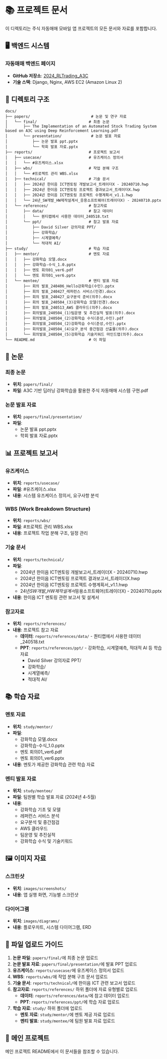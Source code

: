 # 📚 프로젝트 문서

이 디렉토리는 주식 자동매매 모바일 앱 프로젝트의 모든 문서와 자료를 포함합니다.

## 🖥 백엔드 시스템

### 자동매매 백엔드 페이지

- **GitHub 저장소**: [2024_RLTrading_A3C](https://github.com/EazyNick/2024_RLTrading_A3C)
- **기술 스택**: Django, Nginx, AWS EC2 (Amazon Linux 2)

## 📁 디렉토리 구조

```
docs/
├── papers/                           # 논문 및 연구 자료
│   └── final/                       # 최종 논문
│       ├── The Implementation of an Automated Stock Trading System based on A3C using Deep Reinforcement Learning.pdf
│       └── presentation/             # 논문 발표 자료
│           ├── 논문 발표 ppt.pptx
│           └── 학회 발표 자료.pptx
├── reports/                         # 프로젝트 보고서
│   ├── usecase/                     # 유즈케이스 정의서
│   │   └── #유즈케이스.xlsx
│   ├── wbs/                         # 작업 분해 구조
│   │   └── #프로젝트 관리 WBS.xlsx
│   ├── technical/                   # 기술 문서
│   │   ├── 2024년 한이음 ICT멘토링 개발보고서_트레이더X - 20240710.hwp
│   │   ├── 2024년 한이음 ICT멘토링 프로젝트 결과보고서_트레이더X.hwp
│   │   ├── 2024년 한이음 ICT멘토링 프로젝트 수행계획서_v1.1.hwp
│   │   └── 24년_SW개발_HW제작설계서_응용소프트웨어(트레이더X) - 20240710.pptx
│   └── references/                  # 참고자료
│       ├── data/                    # 참고 데이터
│       │   └── 퀀티랩에서 사용한 데이터_240518.txt
│       └── ppt/                     # 참고 발표 자료
│           ├── David Silver 강의자료 PPT/
│           ├── 강화학습/
│           ├── 시계열예측/
│           └── 적대적 AI/
├── study/                           # 학습 자료
│   ├── mentor/                      # 멘토 자료
│   │   ├── 강화학습 모델.docx
│   │   ├── 강화학습-수식_1.0.pptx
│   │   ├── 멘토 회의01_ver6.pdf
│   │   └── 멘토 회의01_ver6.pptx
│   └── mentee/                      # 멘티 발표 자료
│       ├── 회의 발표_240406_Hello강화학습(수민).pptx
│       ├── 회의 발표_240427_레퍼런스 서비스(민경).docx
│       ├── 회의 발표_240427_요구분석 준비(의주).docx
│       ├── 회의 발표_240504_(3)강화학습 모델(민경).docx
│       ├── 회의 발표_240513_AWS 클라우드(의주).docx
│       ├── 회의발표_240504_(1)팀운영 및 추진실적 발표(의주).docx
│       ├── 회의발표_240504_(2)강화학습 수식(준성,수민).pdf
│       ├── 회의발표_240504_(2)강화학습 수식(준성,수민).pptx
│       ├── 회의발표_240504_(4)요구_분석 중간점검 산출물(의주).docx
│       └── 회의발표_240504_(5)강화학습 기술키워드 마인드맵(의주).docx
└── README.md                        # 이 파일
```

## 📄 논문

### 최종 논문

- **위치**: `papers/final/`
- **파일**: A3C 기반 딥러닝 강화학습을 활용한 주식 자동매매 시스템 구현.pdf

### 논문 발표 자료

- **위치**: `papers/final/presentation/`
- **파일**:
  - 논문 발표 ppt.pptx
  - 학회 발표 자료.pptx

## 📊 프로젝트 보고서

### 유즈케이스

- **위치**: `reports/usecase/`
- **파일**: #유즈케이스.xlsx
- **내용**: 시스템 유즈케이스 정의서, 요구사항 분석

### WBS (Work Breakdown Structure)

- **위치**: `reports/wbs/`
- **파일**: #프로젝트 관리 WBS.xlsx
- **내용**: 프로젝트 작업 분해 구조, 일정 관리

### 기술 문서

- **위치**: `reports/technical/`
- **파일**:
  - 2024년 한이음 ICT멘토링 개발보고서\_트레이더X - 20240710.hwp
  - 2024년 한이음 ICT멘토링 프로젝트 결과보고서\_트레이더X.hwp
  - 2024년 한이음 ICT멘토링 프로젝트 수행계획서\_v1.1.hwp
  - 24년*SW개발\_HW제작설계서*응용소프트웨어(트레이더X) - 20240710.pptx
- **내용**: 한이음 ICT 멘토링 관련 보고서 및 설계서

### 참고자료

- **위치**: `reports/references/`
- **내용**: 프로젝트 참고 자료
  - **데이터**: `reports/references/data/` - 퀀티랩에서 사용한 데이터\_240518.txt
  - **PPT**: `reports/references/ppt/` - 강화학습, 시계열예측, 적대적 AI 등 학습 자료
    - David Silver 강의자료 PPT/
    - 강화학습/
    - 시계열예측/
    - 적대적 AI/

## 📚 학습 자료

### 멘토 자료

- **위치**: `study/mentor/`
- **파일**:
  - 강화학습 모델.docx
  - 강화학습-수식\_1.0.pptx
  - 멘토 회의01_ver6.pdf
  - 멘토 회의01_ver6.pptx
- **내용**: 멘토가 제공한 강화학습 관련 학습 자료

### 멘티 발표 자료

- **위치**: `study/mentee/`
- **파일**: 팀원별 학습 발표 자료 (2024년 4-5월)
- **내용**:
  - 강화학습 기초 및 모델
  - 레퍼런스 서비스 분석
  - 요구분석 및 중간점검
  - AWS 클라우드
  - 팀운영 및 추진실적
  - 강화학습 수식 및 기술키워드

## 🖼 이미지 자료

### 스크린샷

- **위치**: `images/screenshots/`
- **내용**: 앱 실행 화면, 기능별 스크린샷

### 다이어그램

- **위치**: `images/diagrams/`
- **내용**: 플로우차트, 시스템 다이어그램, ERD

## 📝 파일 업로드 가이드

1. **논문 파일**: `papers/final/`에 최종 논문 업로드
2. **논문 발표 자료**: `papers/final/presentation/`에 발표 PPT 업로드
3. **유즈케이스**: `reports/usecase/`에 유즈케이스 정의서 업로드
4. **WBS**: `reports/wbs/`에 작업 분해 구조 문서 업로드
5. **기술 문서**: `reports/technical/`에 한이음 ICT 관련 보고서 업로드
6. **참고자료**: `reports/references/` 하위 폴더에 자료 유형별로 업로드
   - **데이터**: `reports/references/data/`에 참고 데이터 업로드
   - **PPT**: `reports/references/ppt/`에 학습 자료 업로드
7. **학습 자료**: `study/` 하위 폴더에 업로드
   - **멘토 자료**: `study/mentor/`에 멘토 제공 자료 업로드
   - **멘티 발표**: `study/mentee/`에 팀원 발표 자료 업로드

## 🔗 메인 프로젝트

메인 프로젝트 README에서 이 문서들을 참조할 수 있습니다.
